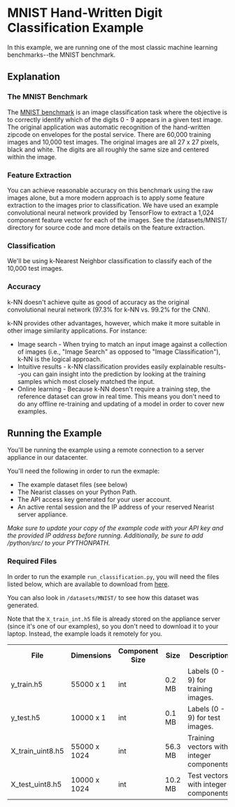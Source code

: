 # MNIST Hand-Written Digit Classification Example

In this example, we are running one of the most classic machine learning benchmarks--the MNIST benchmark. 

## Explanation

### The MNIST Benchmark
The [MNIST benchmark](http://yann.lecun.com/exdb/mnist/) is an image classification task where the objective is to correctly identify which of the digits 0 - 9 appears in a given test image. The original application was automatic recognition of the hand-written zipcode on envelopes for the postal service. There are 60,000 training images and 10,000 test images. The original images are all 27 x 27 pixels, black and white. The digits are all roughly the same size and centered within the image.

### Feature Extraction
You can achieve reasonable accuracy on this benchmark using the raw images alone, but a more modern approach is to apply some feature extraction to the images prior to classification. We have used an example convolutional neural network provided by TensorFlow to extract a 1,024 component feature vector for each of the images. See the /datasets/MNIST/ directory for source code and more details on the feature extraction.

### Classification
We'll be using k-Nearest Neighbor classification to classify each of the 10,000 test images. 

### Accuracy
k-NN doesn't achieve quite as good of accuracy as the original convolutional neural network (97.3% for k-NN vs. 99.2% for the CNN).

k-NN provides other advantages, however, which make it more suitable in other image similarity applications. For instance:

* Image search - When trying to match an input image against a collection of images (i.e., "Image Search" as opposed to "Image Classification"), k-NN is the logical approach.
* Intuitive results - k-NN classification provides easily explainable results--you can gain insight into the prediction by looking at the training samples which most closely matched the input.
* Online learning - Because k-NN doesn't require a training step, the reference dataset can grow in real time. This means you don't need to do any offline re-training and updating of a model in order to cover new examples. 

## Running the Example
You'll be running the example using a remote connection to a server appliance in our datacenter.

You'll need the following in order to run the exmaple:

* The example dataset files (see below)
* The Nearist classes on your Python Path.
* The API access key generated for your user account.
* An active rental session and the IP address of your reserved Nearist server appliance.

_Make sure to update your copy of the example code with your API key and the provided IP address before running. Additionally, be sure to add /python/src/ to your PYTHONPATH._

### Required Files
In order to run the example `run_classification.py`, you will need the files listed below, which are available to download from [here](https://drive.google.com/drive/folders/1tr-q_uhg6PVuQKIwnLDRMtRsrG2oyS8C). 

You can also look in `/datasets/MNIST/` to see how this dataset was generated.

Note that the `X_train_int.h5` file is already stored on the appliance server (since it's one of our examples), so you don't need to download it to your laptop. Instead, the example loads it remotely for you.

<table>
  <tr>  <th>File</th>               <th>Dimensions</th>    <th>Component Size</th>  <th>Size</th> <th>Description</th>  </tr>
  <tr>  <td>y_train.h5</td>         <td>55000 x 1</td>     <td>int</td>    <td>0.2 MB</td>  <td>Labels (0 - 9) for training images.</td>  </tr>
  <tr>  <td>y_test.h5</td>          <td>10000 x 1</td>     <td>int</td>    <td>0.1 MB</td>  <td>Labels (0 - 9) for test images.</td>  </tr>
  <tr>  <td>X_train_uint8.h5</td>     <td>55000 x 1024</td>  <td>int</td>  <td>56.3 MB</td>  <td>Training vectors with integer components.</td>  </tr>
  <tr>  <td>X_test_uint8.h5</td>      <td>10000 x 1024</td>  <td>int</td>  <td>10.2 MB</td>  <td>Test vectors with integer components.</td>  </tr>
</table>

